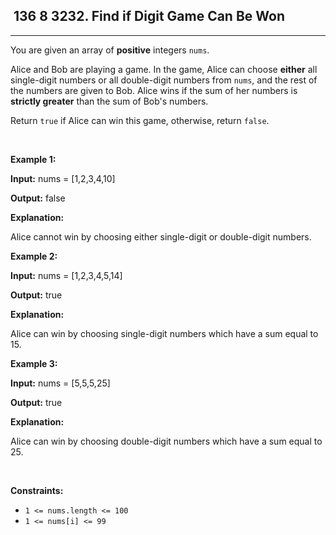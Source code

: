 <h2> 136 8
3232. Find if Digit Game Can Be Won</h2><hr><div><p>You are given an array of <strong>positive</strong> integers <code>nums</code>.</p>

<p>Alice and Bob are playing a game. In the game, Alice can choose <strong>either</strong> all single-digit numbers or all double-digit numbers from <code>nums</code>, and the rest of the numbers are given to Bob. Alice wins if the sum of her numbers is <strong>strictly greater</strong> than the sum of Bob's numbers.</p>

<p>Return <code>true</code> if Alice can win this game, otherwise, return <code>false</code>.</p>

<p>&nbsp;</p>
<p><strong class="example">Example 1:</strong></p>

<div class="example-block">
<p><strong>Input:</strong> <span class="example-io">nums = [1,2,3,4,10]</span></p>

<p><strong>Output:</strong> <span class="example-io">false</span></p>

<p><strong>Explanation:</strong></p>

<p>Alice cannot win by choosing either single-digit or double-digit numbers.</p>
</div>

<p><strong class="example">Example 2:</strong></p>

<div class="example-block">
<p><strong>Input:</strong> <span class="example-io">nums = [1,2,3,4,5,14]</span></p>

<p><strong>Output:</strong> <span class="example-io">true</span></p>

<p><strong>Explanation:</strong></p>

<p>Alice can win by choosing single-digit numbers which have a sum equal to 15.</p>
</div>

<p><strong class="example">Example 3:</strong></p>

<div class="example-block">
<p><strong>Input:</strong> <span class="example-io">nums = [5,5,5,25]</span></p>

<p><strong>Output:</strong> <span class="example-io">true</span></p>

<p><strong>Explanation:</strong></p>

<p>Alice can win by choosing double-digit numbers which have a sum equal to 25.</p>
</div>

<p>&nbsp;</p>
<p><strong>Constraints:</strong></p>

<ul>
	<li><code>1 &lt;= nums.length &lt;= 100</code></li>
	<li><code>1 &lt;= nums[i] &lt;= 99</code></li>
</ul>
</div>